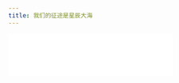 ```yaml
---
title: 我们的征途是星辰大海
---
```


<iframe frameborder="no" border="0" marginwidth="0" marginheight="0" width=330 height=86 src="//music.163.com/outchain/player?type=2&id=31654479&auto=1&height=66"></iframe>
